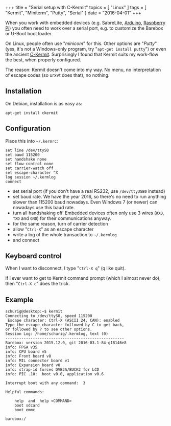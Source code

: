 +++
title = "Serial setup with C-Kermit"
topics = [ "Linux" ]
tags = [ "Kermit", "Miniterm", "Putty", "Serial" ]
date = "2016-04-01"
+++

When you work with embedded devices (e.g. SabreLite, [Arduino][a],
[Raspberry Pi][r]) you often need to work over a serial port, e.g. to
customize the Barebox or U-Boot boot loader.

[a]: /tags/arduino/
[r]: /tags/raspi/

On Linux, people often use "*minicom*" for this. Other options are
"*Putty*" (yes, it's not a Windows-only program, try "`apt-get install
putty`") or even the ancient [C-Kermit](http://www.kermitproject.org).
Surprisingly I found that Kermit suits my work-flow the best, when
properly configured.

<!--more-->

The reason: Kermit doesn't come into my way. No menu, no
interpretation of escape codes (so urxvt does that), no nothing.


## Installation

On Debian, installation is as easy as:

```shell
apt-get install ckermit
```


## Configuration

Place this into `~/.kermrc`:

```none
set line /dev/ttyS0
set baud 115200
set handshake none
set flow-control none
set carrier-watch off
set escape-character ^X
log session ~/.kermlog
connect

```

- set serial port (if you don't have a real RS232, use `/dev/ttyUSB0`
  instead)
- set baud rate. We have the year 2016, so there's no need to run
  anything slower than 115200 baud nowadays. Even Windows 7 (or newer)
  can nowadays use this baud rate.
- turn all handshaking off. Embedded devices often only use 3 wires
  (`RXD`, `TXD` and `GND`) for their communications anyway.
- for the same reason, turn of carrier detection
- allow "`Ctrl-X`" as an escape character
- write a log of the whole transaction to `~/.kermlog`
- and connect


## Keyboard control

When I want to disconnect, I type "`Ctrl-X q`" (q like quit).

If i ever want to get to Kermit command prompt (which I almost never
do), then "`Ctrl-X c`" does the trick.


## Example

```none
schurig@desktop:~$ kermit
Connecting to /dev/ttyS0, speed 115200
 Escape character: Ctrl-X (ASCII 24, CAN): enabled
Type the escape character followed by C to get back,
or followed by ? to see other options.
Session Log: /home/schurig/.kermlog, text (0) 
----------------------------------------------------
Barebox: version 2015.12.0, git 2016-03.1-84-g18146e8
info: FPGA v35
info: CPU board v5
info: Front board v8
info: MIL connector board v1
info: Expansion board v0
info: strap-id forces DVB2A/BUCK2 for LCD
info: PIC .10:  boot v0.0, application v0.6

Interrupt boot with any command:  3

Helpful commands:

	help  and  help <COMMAND>
	boot sdcard
	boot emmc

barebox:/
```
